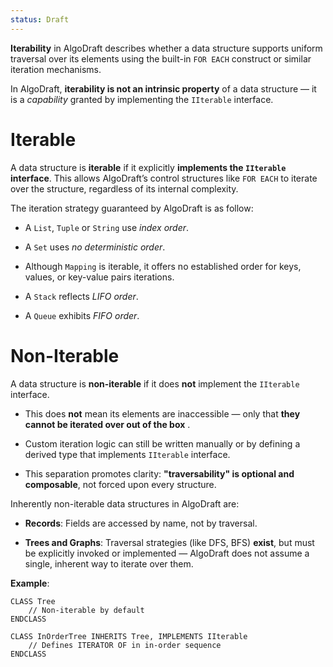 ```yaml
---
status: Draft
---
```

**Iterability** in AlgoDraft describes whether a data structure supports uniform traversal over its elements using the built-in `FOR EACH` construct or similar iteration mechanisms.

In AlgoDraft, **iterability is not an intrinsic property** of a data structure — it is a _capability_ granted by implementing the `IIterable` interface.

# **Iterable**

A data structure is **iterable** if it explicitly **implements the `IIterable` interface**. This allows AlgoDraft’s control structures like `FOR EACH` to iterate over the structure, regardless of its internal complexity.

The iteration strategy guaranteed by AlgoDraft is as follow:

- A `List`, `Tuple` or `String` use _index order_.

- A `Set` uses _no deterministic order_.

- Although `Mapping` is iterable, it offers no established order for keys, values, or key-value pairs iterations.

- A `Stack` reflects _LIFO order_.

- A `Queue` exhibits _FIFO order_.

# **Non-Iterable**

A data structure is **non-iterable** if it does **not** implement the `IIterable` interface.

- This does **not** mean its elements are inaccessible — only that **they cannot be iterated over out of the box** .

- Custom iteration logic can still be written manually or by defining a derived type that implements `IIterable` interface.

- This separation promotes clarity: **"traversability" is optional and composable**, not forced upon every structure.

Inherently non-iterable data structures in AlgoDraft are:

- **Records**: Fields are accessed by name, not by traversal.

- **Trees and Graphs**: Traversal strategies (like DFS, BFS) **exist**, but must be explicitly invoked or implemented — AlgoDraft does not assume a single, inherent way to iterate over them.

**Example**:

```
CLASS Tree
    // Non-iterable by default
ENDCLASS

CLASS InOrderTree INHERITS Tree, IMPLEMENTS IIterable
    // Defines ITERATOR OF in in-order sequence
ENDCLASS
```


